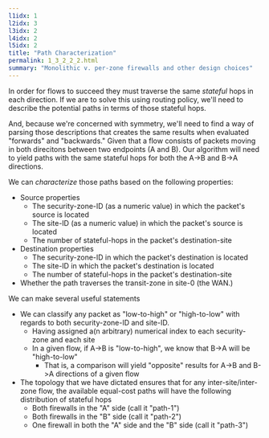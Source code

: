 ```yaml
---
l1idx: 1
l2idx: 3
l3idx: 2
l4idx: 2
l5idx: 2
title: "Path Characterization"
permalink: 1_3_2_2_2.html
summary: "Monolithic v. per-zone firewalls and other design choices"
---
```


In order for flows to succeed they must traverse the same *stateful* hops in each direction.  If we are to solve this using routing policy, we'll need to describe the potential paths in terms of those stateful hops.

And, because we're concerned with symmetry, we'll need to find a way of parsing those descriptions that creates the same results when evaluated "forwards" and "backwards."  Given that a flow consists of packets moving in both direcitons between two endpoints (A and B). Our algorithm will need to yield paths with the same stateful hops for both the A->B and B->A directions.  

We can *characterize* those paths based on the following properties:
- Source properties
  - The security-zone-ID (as a numeric value) in which the packet's source is located
  - The site-ID (as a numeric value) in which the packet's source is located
  - The number of stateful-hops in the packet's destination-site
- Destination properties
  - The security-zone-ID in which the packet's destination is located
  - The site-ID in which the packet's destination is located
  - The number of stateful-hops in the packet's destination-site
- Whether the path traverses the transit-zone in site-0 (the WAN.)

We can make several useful statements 
- We can classify any packet as "low-to-high" or "high-to-low" with regards to both security-zone-ID and site-ID.
  - Having assigned a(n arbitrary) numerical index to each security-zone and each site
  - In a given flow, if A->B is "low-to-high", we know that B->A will be "high-to-low"
    - That is, a comparison will yield "opposite" results for A->B and B->A directions of a given flow
- The topology that we have dictated ensures that for any inter-site/inter-zone flow, the available equal-cost paths will have the following distribution of stateful hops
  - Both firewalls in the "A" side (call it "path-1")
  - Both firewalls in the "B" side (call it "path-2")
  - One firewall in both the "A" side and the "B" side (call it "path-3")
